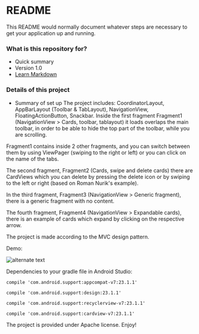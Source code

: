 # README #

This README would normally document whatever steps are necessary to get your application up and running.

### What is this repository for? ###

* Quick summary
* Version
1.0
* [Learn Markdown](https://bitbucket.org/tutorials/markdowndemo)

### Details of this project ###

* Summary of set up
The project includes: CoordinatorLayout, AppBarLayout (Toolbar & TabLayout), NavigationView, FloatingActionButton, Snackbar. 
Inside the first fragment Fragment1 (NavigationView > Cards, toolbar, tablayout) it loads overlaps the main toolbar, in order to be able to hide the top part of the toolbar, while you are scrolling. 

Fragment1 contains inside 2 other fragments, and you can switch between them by using ViewPager (swiping to the right or left) or you can click on the name of the tabs. 

The second fragment, Fragment2 (Cards, swipe and delete cards) there are CardViews which you can delete by pressing the delete icon or by swiping to the left or right (based on Roman Nurik's example).  

In the third fragment, Fragment3 (NavigationView > Generic fragment), there is a generic fragment with no content.

The fourth fragment, Fragment4 (NavigationView > Expandable cards), there is an example of cards which expand by clicking on the respective arrow.

The project is made according to the MVC design pattern. 

Demo:

![alternate text](https://github.com/OctavianIonel/AndroidDesignSupportLibraryWithCards2015/blob/master/cards_animation.gif)


Dependencies to your gradle file in Android Studio:
    
    compile 'com.android.support:appcompat-v7:23.1.1'
    
    compile 'com.android.support:design:23.1.1'
    
    compile 'com.android.support:recyclerview-v7:23.1.1'
    
    compile 'com.android.support:cardview-v7:23.1.1'

The project is provided under Apache license. Enjoy!
